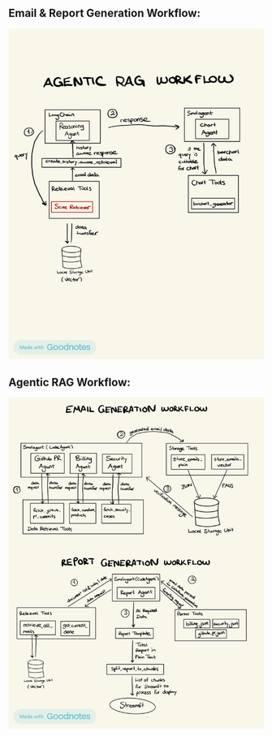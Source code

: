 ## Email & Report Generation Workflow:
<img src="https://github.com/7evf0/email-investigator-agent/blob/main/workflow_images/agentic-rag.jpg" width="600">

## Agentic RAG Workflow:
<img src="https://github.com/7evf0/email-investigator-agent/blob/main/workflow_images/email-report-generation.jpg" width="600">
